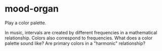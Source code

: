# mood-organ

Play a color palette.

In music, intervals are created by different frequencies in a mathematical relationship. Colors also correspond to frequencies. What does a color palette sound like? Are primary colors in a "harmonic" relationship?

